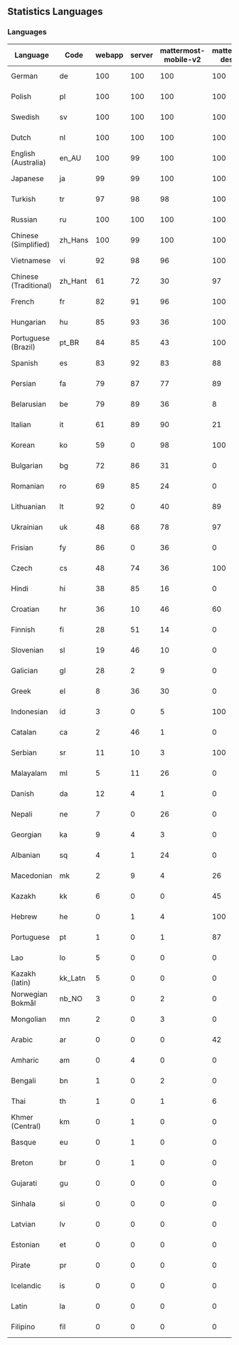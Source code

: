 ## Statistics Languages ##
###  Languages  ###
|Language|Code|webapp|server|mattermost-mobile-v2|mattermost-desktop|playbook-webapp|calls-webapp|Total|Last Modified|
|---|---|---|---|---|---|---|---|---|---|
|German|de| 100| 100| 100| 100| 0| 100| 100|2023-12-13T11:05:29.790538Z|
|Polish|pl| 100| 100| 100| 100| 0| 100| 100|2023-12-15T06:36:41.049024Z|
|Swedish|sv| 100| 100| 100| 100| 0| 99| 99|2023-12-13T08:47:29.405809Z|
|Dutch|nl| 100| 100| 100| 100| 0| 100| 99|2023-12-15T07:23:47.490856Z|
|English (Australia)|en_AU| 100| 99| 100| 100| 0| 0| 99|2023-12-11T07:06:12.098812Z|
|Japanese|ja| 99| 99| 100| 100| 0| 100| 99|2023-12-08T07:03:48.018420Z|
|Turkish|tr| 97| 98| 98| 100| 0| 99| 98|2023-12-08T07:05:39.298578Z|
|Russian|ru| 100| 100| 100| 100| 0| 76| 97|2023-12-11T06:30:11.909771Z|
|Chinese (Simplified)|zh_Hans| 100| 99| 100| 100| 0| 100| 95|2023-12-10T01:56:22.777613Z|
|Vietnamese|vi| 92| 98| 96| 100| 0| 99| 94|2023-12-08T07:05:47.078985Z|
|Chinese (Traditional)|zh_Hant| 61| 72| 30| 97| 0| 16| 88|2023-12-08T07:05:55.034393Z|
|French|fr| 82| 91| 96| 100| 0| 58| 83|2023-12-08T07:03:05.310616Z|
|Hungarian|hu| 85| 93| 36| 100| 0| 0| 82|2023-12-08T07:03:32.014357Z|
|Portuguese (Brazil)|pt_BR| 84| 85| 43| 100| 0| 99| 80|2023-12-12T19:31:49.168537Z|
|Spanish|es| 83| 92| 83| 88| 0| 28| 80|2023-12-08T07:02:38.698603Z|
|Persian|fa| 79| 87| 77| 89| 0| 0| 76|2023-12-08T07:02:52.246244Z|
|Belarusian|be| 79| 89| 36| 8| 0| 0| 75|2023-12-08T07:01:58.863053Z|
|Italian|it| 61| 89| 90| 21| 0| 23| 70|2023-12-08T07:03:43.877074Z|
|Korean|ko| 59| 0| 98| 100| 0| 99| 70|2023-12-17T04:32:38.459202Z|
|Bulgarian|bg| 72| 86| 31| 0| 0| 0| 69|2023-12-08T07:02:02.434363Z|
|Romanian|ro| 69| 85| 24| 0| 0| 0| 66|2023-12-08T07:05:08.497572Z|
|Lithuanian|lt| 92| 0| 40| 89| 0| 88| 63|2023-12-14T13:16:37.238370Z|
|Ukrainian|uk| 48| 68| 78| 97| 0| 0| 58|2023-12-08T07:05:43.145350Z|
|Frisian|fy| 86| 0| 36| 0| 0| 0| 56|2023-12-06T07:19:26.939025Z|
|Czech|cs| 48| 74| 36| 100| 0| 99| 53|2023-12-08T07:02:17.917223Z|
|Hindi|hi| 38| 85| 16| 0| 0| 0| 46|2023-12-08T07:03:24.401428Z|
|Croatian|hr| 36| 10| 46| 60| 0| 99| 37|2023-11-24T11:38:49.446722Z|
|Finnish|fi| 28| 51| 14| 0| 0| 0| 31|2023-12-08T07:02:57.482845Z|
|Slovenian|sl| 19| 46| 10| 0| 0| 0| 23|2023-12-06T07:22:42.622924Z|
|Galician|gl| 28| 2| 9| 0| 0| 0| 18|2023-11-20T21:22:20.048285Z|
|Greek|el| 8| 36| 30| 0| 0| 0| 18|2023-11-20T21:18:28.437684Z|
|Indonesian|id| 3| 0| 5| 100| 0| 0| 14|2023-11-07T11:55:12.955118Z|
|Catalan|ca| 2| 46| 1| 0| 0| 0| 13|2023-11-07T11:54:10.087147Z|
|Serbian|sr| 11| 10| 3| 100| 0| 0| 12|2023-11-20T21:34:41.627214Z|
|Malayalam|ml| 5| 11| 26| 0| 0| 0| 9|2023-10-24T20:55:57.621229Z|
|Danish|da| 12| 4| 1| 0| 0| 0| 8|2023-10-09T15:20:58.185551Z|
|Nepali|ne| 7| 0| 26| 0| 0| 0| 7|2023-11-20T21:30:41.988684Z|
|Georgian|ka| 9| 4| 3| 0| 0| 0| 7|2023-11-20T21:25:58.799542Z|
|Albanian|sq| 4| 1| 24| 0| 0| 0| 5|2023-11-13T11:09:55.892074Z|
|Macedonian|mk| 2| 9| 4| 26| 0| 0| 5|2023-11-16T13:38:15.110899Z|
|Kazakh|kk| 6| 0| 0| 45| 0| 0| 4|2023-12-03T06:02:12.795059Z|
|Hebrew|he| 0| 1| 4| 100| 0| 0| 4|2023-11-16T13:37:22.453849Z|
|Portuguese|pt| 1| 0| 1| 87| 0| 0| 3|2023-10-30T05:05:57.136879Z|
|Lao|lo| 5| 0| 0| 0| 0| 0| 3|2023-10-09T15:20:58.408506Z|
|Kazakh (latin)|kk_Latn| 5| 0| 0| 0| 0| 0| 3|2023-10-24T20:54:35.554803Z|
|Norwegian Bokmål|nb_NO| 3| 0| 2| 0| 0| 0| 2|2023-10-24T20:56:17.583395Z|
|Mongolian|mn| 2| 0| 3| 0| 0| 0| 2|2023-11-15T16:23:04.700139Z|
|Arabic|ar| 0| 0| 0| 42| 0| 0| 1|2023-10-09T15:20:58.462991Z|
|Amharic|am| 0| 4| 0| 0| 0| 0| 1|2023-10-09T15:20:58.102825Z|
|Bengali|bn| 1| 0| 2| 0| 0| 0| 1|2023-10-09T15:20:58.129127Z|
|Thai|th| 1| 0| 1| 6| 0| 0| 1|2023-11-27T13:16:51.523833Z|
|Khmer (Central)|km| 0| 1| 0| 0| 0| 0| 0|2023-10-09T15:20:58.389365Z|
|Basque|eu| 0| 1| 0| 0| 0| 0| 0|2023-10-09T15:20:58.220029Z|
|Breton|br| 0| 1| 0| 0| 0| 0| 0|2023-10-09T15:20:58.146710Z|
|Gujarati|gu| 0| 0| 0| 0| 0| 0| 0|2023-10-09T15:20:58.279932Z|
|Sinhala|si| 0| 0| 0| 0| 0| 0| 0|2023-10-09T15:20:58.537638Z|
|Latvian|lv| 0| 0| 0| 0| 0| 0| 0|2023-10-09T15:20:58.426415Z|
|Estonian|et| 0| 0| 0| 0| 0| 0| 0|2023-10-09T15:20:58.209138Z|
|Pirate|pr| 0| 0| 0| 0| 0| 0| 0|2023-10-09T15:20:58.506339Z|
|Icelandic|is| 0| 0| 0| 0| 0| 0| 0|2023-10-09T15:20:58.340445Z|
|Latin|la| 0| 0| 0| 0| 0| 0| 0|2023-10-09T15:20:58.399153Z|
|Filipino|fil| 0| 0| 0| 0| 0| 0| 0|2023-10-09T15:20:58.242109Z|
